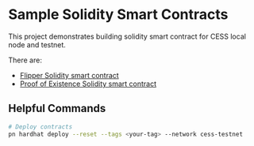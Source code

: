 # Sample Solidity Smart Contracts


This project demonstrates building solidity smart contract for CESS local node and testnet.

There are:

- [Flipper Solidity smart contract](./contracts/Flipper.sol)
- [Proof of Existence Solidity smart contract](./contracts/ProofOfExistence.sol)

## Helpful Commands

```bash
# Deploy contracts
pn hardhat deploy --reset --tags <your-tag> --network cess-testnet
```

